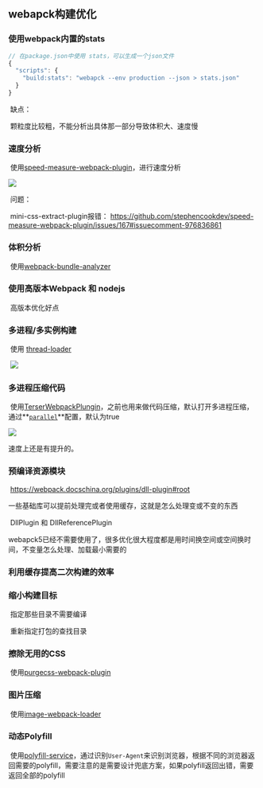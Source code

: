 ## webapck构建优化

### 使用webpack内置的stats

```js
// 在package.json中使用 stats，可以生成一个json文件
{
  "scripts": {
    "build:stats": "webapck --env production --json > stats.json"
  }
}
```

​	缺点：

​		颗粒度比较粗，不能分析出具体那一部分导致体积大、速度慢

### 速度分析

​	使用[speed-measure-webpack-plugin](https://www.npmjs.com/package/speed-measure-webpack-plugin)，进行速度分析

![](https://s2.loli.net/2022/07/25/4I7sHGChoStnQWg.png)

​	问题：

​			mini-css-extract-plugin报错： https://github.com/stephencookdev/speed-measure-webpack-plugin/issues/167#issuecomment-976836861

### 体积分析

​	使用[webpack-bundle-analyzer](https://www.npmjs.com/package/webpack-bundle-analyzer)

### 使用高版本Webpack 和 nodejs

​	高版本优化好点

### 多进程/多实例构建

​	使用 [thread-loader](https://webpack.docschina.org/loaders/thread-loader/#root)

​	![](https://s2.loli.net/2022/07/26/jgLPd3QqmlJsyv1.png)

### 多进程压缩代码

​	使用[TerserWebpackPlungin](https://webpack.docschina.org/plugins/terser-webpack-plugin/#parallel)，之前也用来做代码压缩，默认打开多进程压缩，通过**[`parallel`](https://webpack.docschina.org/plugins/terser-webpack-plugin/#parallel)**配置，默认为true

![](https://s2.loli.net/2022/07/26/dfXptVe5xzvSaNF.png)

速度上还是有提升的。

### 预编译资源模块

​	https://webpack.docschina.org/plugins/dll-plugin#root

​	一些基础库可以提前处理完或者使用缓存，这就是怎么处理变或不变的东西

​	DllPlugin 和 DllReferencePlugin

​	webapck5已经不需要使用了，很多优化很大程度都是用时间换空间或空间换时间，不变量怎么处理、加载最小需要的

### 利用缓存提高二次构建的效率

### 缩小构建目标

​	指定那些目录不需要编译

​	重新指定打包的查找目录

### 擦除无用的CSS

​	使用[purgecss-webpack-plugin](https://www.npmjs.com/package/purgecss-webpack-plugin)

### 图片压缩

​	使用[image-webpack-loader](https://www.npmjs.com/package/image-webpack-loader)

### 动态Polyfill

​	使用[polyfill-service](https://github.com/Financial-Times/polyfill-service)，通过识别`User-Agent`来识别浏览器，根据不同的浏览器返回需要的polyfill，需要注意的是需要设计兜底方案，如果polyfill返回出错，需要返回全部的polyfill
